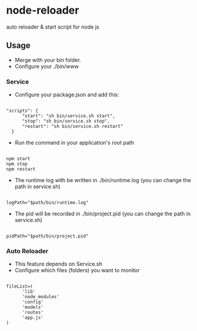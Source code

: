 # node-reloader
auto reloader &amp; start script for node js

## Usage
- Merge with your bin folder.
- Configure your ./bin/www

### Service
- Configure your package.json and add this:
<pre><code>
"scripts": {
      "start": "sh bin/service.sh start",
      "stop": "sh bin/service.sh stop",
      "restart": "sh bin/service.sh restart"
  }
</code></pre>
- Run the command in your application's root path
<pre><code>
npm start
npm stop
npm restart
</code></pre>
- The runtime log with be written in ./bin/runtime.log (you can change the path in service.sh)
<pre><code>
logPath="$path/bin/runtime.log"
</pre></code>
- The pid will be recorded in ./bin/project.pid (you can change the path in service.sh)
<pre><code>
pidPath="$path/bin/project.pid"
</pre></code>

### Auto Reloader
- This feature depends on Service.sh
- Configure which files (folders) you want to monitor

<pre><code>
fileList=(
      'lib'
      'node_modules'
      'config'
      'models'
      'routes'
      'app.js'
)
</code></pre>
